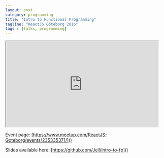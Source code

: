 ```yaml
---
layout: post
category: programming
title: "Intro to Functional Programming"
tagline: "ReactJS Göteborg 2016"
tags : [talks, programming]
---
```


<iframe src="https://fast.wistia.com/embed/iframe/bstzo577gx" width="480" height="270">
</iframe>

<!-- more -->

<br/>

Event page: [https://www.meetup.com/ReactJS-Goteborg/events/235335371/]()

Slides available here: [https://github.com/Jell/intro-to-fp]()
